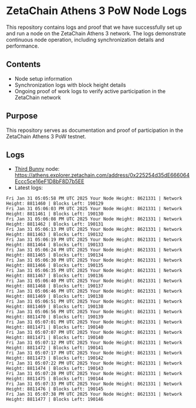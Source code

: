 # ZetaChain Athens 3 PoW Node Logs
This repository contains logs and proof that we have successfully set up and run a node on the ZetaChain Athens 3 network. The logs demonstrate continuous node operation, including synchronization details and performance.

## Contents
- Node setup information
- Synchronization logs with block height details
- Ongoing proof of work logs to verify active participation in the ZetaChain network

## Purpose
This repository serves as documentation and proof of participation in the ZetaChain Athens 3 PoW testnet.

## Logs

- [Third Bunny](https://thirdbunny.xyz/) node: https://athens.explorer.zetachain.com/address/0x225254d35dE666064Eccc5ce16eF1D8bF8D7b5EE
- Latest logs:
```
Fri Jan 31 05:05:58 PM UTC 2025 Your Node Height: 8621331 | Network Height: 8811460 | Blocks Left: 190129
Fri Jan 31 05:06:03 PM UTC 2025 Your Node Height: 8621331 | Network Height: 8811461 | Blocks Left: 190130
Fri Jan 31 05:06:08 PM UTC 2025 Your Node Height: 8621331 | Network Height: 8811462 | Blocks Left: 190131
Fri Jan 31 05:06:13 PM UTC 2025 Your Node Height: 8621331 | Network Height: 8811463 | Blocks Left: 190132
Fri Jan 31 05:06:19 PM UTC 2025 Your Node Height: 8621331 | Network Height: 8811464 | Blocks Left: 190133
Fri Jan 31 05:06:24 PM UTC 2025 Your Node Height: 8621331 | Network Height: 8811465 | Blocks Left: 190134
Fri Jan 31 05:06:30 PM UTC 2025 Your Node Height: 8621331 | Network Height: 8811466 | Blocks Left: 190135
Fri Jan 31 05:06:35 PM UTC 2025 Your Node Height: 8621331 | Network Height: 8811467 | Blocks Left: 190136
Fri Jan 31 05:06:40 PM UTC 2025 Your Node Height: 8621331 | Network Height: 8811468 | Blocks Left: 190137
Fri Jan 31 05:06:46 PM UTC 2025 Your Node Height: 8621331 | Network Height: 8811469 | Blocks Left: 190138
Fri Jan 31 05:06:51 PM UTC 2025 Your Node Height: 8621331 | Network Height: 8811469 | Blocks Left: 190138
Fri Jan 31 05:06:56 PM UTC 2025 Your Node Height: 8621331 | Network Height: 8811470 | Blocks Left: 190139
Fri Jan 31 05:07:01 PM UTC 2025 Your Node Height: 8621331 | Network Height: 8811471 | Blocks Left: 190140
Fri Jan 31 05:07:07 PM UTC 2025 Your Node Height: 8621331 | Network Height: 8811471 | Blocks Left: 190140
Fri Jan 31 05:07:12 PM UTC 2025 Your Node Height: 8621331 | Network Height: 8811472 | Blocks Left: 190141
Fri Jan 31 05:07:17 PM UTC 2025 Your Node Height: 8621331 | Network Height: 8811473 | Blocks Left: 190142
Fri Jan 31 05:07:22 PM UTC 2025 Your Node Height: 8621331 | Network Height: 8811474 | Blocks Left: 190143
Fri Jan 31 05:07:28 PM UTC 2025 Your Node Height: 8621331 | Network Height: 8811475 | Blocks Left: 190144
Fri Jan 31 05:07:33 PM UTC 2025 Your Node Height: 8621331 | Network Height: 8811476 | Blocks Left: 190145
Fri Jan 31 05:07:38 PM UTC 2025 Your Node Height: 8621331 | Network Height: 8811477 | Blocks Left: 190146
```
